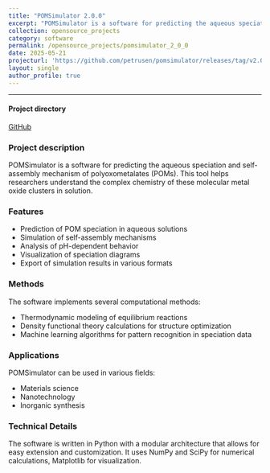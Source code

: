 ```yaml
---
title: "POMSimulator 2.0.0"
excerpt: "POMSimulator is a software for predicting the aqueous speciation and self-assembly mechanism of polyoxometalates."
collection: opensource_projects
category: software
permalink: /opensource_projects/pomsimulator_2_0_0
date: 2025-05-21
projecturl: 'https://github.com/petrusen/pomsimulator/releases/tag/v2.0.0'
layout: single
author_profile: true
---
```


------ 

#### Project directory

[GitHub]('https://github.com/petrusen/pomsimulator/releases/tag/v2.0.0')

### Project description

POMSimulator is a software for predicting the aqueous speciation and self-assembly mechanism of polyoxometalates (POMs). This tool helps researchers understand the complex chemistry of these molecular metal oxide clusters in solution.

### Features

* Prediction of POM speciation in aqueous solutions
* Simulation of self-assembly mechanisms
* Analysis of pH-dependent behavior
* Visualization of speciation diagrams
* Export of simulation results in various formats

### Methods

The software implements several computational methods:

* Thermodynamic modeling of equilibrium reactions
* Density functional theory calculations for structure optimization
* Machine learning algorithms for pattern recognition in speciation data

### Applications

POMSimulator can be used in various fields:

* Materials science
* Nanotechnology
* Inorganic synthesis

### Technical Details
The software is written in Python with a modular architecture that allows for easy extension and customization. It uses NumPy and SciPy for numerical calculations, Matplotlib for visualization.